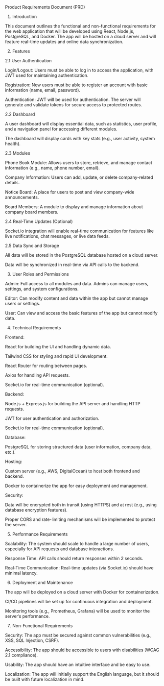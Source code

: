 Product Requirements Document (PRD)
1. Introduction

This document outlines the functional and non-functional requirements for the web application that will be developed using React, Node.js, PostgreSQL, and Docker. The app will be hosted on a cloud server and will feature real-time updates and online data synchronization.

2. Features

2.1 User Authentication

Login/Logout: Users must be able to log in to access the application, with JWT used for maintaining authentication.

Registration: New users must be able to register an account with basic information (name, email, password).

Authentication: JWT will be used for authentication. The server will generate and validate tokens for secure access to protected routes.

2.2 Dashboard

A user dashboard will display essential data, such as statistics, user profile, and a navigation panel for accessing different modules.

The dashboard will display cards with key stats (e.g., user activity, system health).

2.3 Modules

Phone Book Module: Allows users to store, retrieve, and manage contact information (e.g., name, phone number, email).

Company Information: Users can add, update, or delete company-related details.

Notice Board: A place for users to post and view company-wide announcements.

Board Members: A module to display and manage information about company board members.

2.4 Real-Time Updates (Optional)

Socket.io integration will enable real-time communication for features like live notifications, chat messages, or live data feeds.

2.5 Data Sync and Storage

All data will be stored in the PostgreSQL database hosted on a cloud server.

Data will be synchronized in real-time via API calls to the backend.

3. User Roles and Permissions

Admin: Full access to all modules and data. Admins can manage users, settings, and system configurations.

Editor: Can modify content and data within the app but cannot manage users or settings.

User: Can view and access the basic features of the app but cannot modify data.

4. Technical Requirements

Frontend:

React for building the UI and handling dynamic data.

Tailwind CSS for styling and rapid UI development.

React Router for routing between pages.

Axios for handling API requests.

Socket.io for real-time communication (optional).

Backend:

Node.js + Express.js for building the API server and handling HTTP requests.

JWT for user authentication and authorization.

Socket.io for real-time communication (optional).

Database:

PostgreSQL for storing structured data (user information, company data, etc.).

Hosting:

Custom server (e.g., AWS, DigitalOcean) to host both frontend and backend.

Docker to containerize the app for easy deployment and management.

Security:

Data will be encrypted both in transit (using HTTPS) and at rest (e.g., using database encryption features).

Proper CORS and rate-limiting mechanisms will be implemented to protect the server.

5. Performance Requirements

Scalability: The system should scale to handle a large number of users, especially for API requests and database interactions.

Response Time: API calls should return responses within 2 seconds.

Real-Time Communication: Real-time updates (via Socket.io) should have minimal latency.

6. Deployment and Maintenance

The app will be deployed on a cloud server with Docker for containerization.

CI/CD pipelines will be set up for continuous integration and deployment.

Monitoring tools (e.g., Prometheus, Grafana) will be used to monitor the server’s performance.

7. Non-Functional Requirements

Security: The app must be secured against common vulnerabilities (e.g., XSS, SQL Injection, CSRF).

Accessibility: The app should be accessible to users with disabilities (WCAG 2.1 compliance).

Usability: The app should have an intuitive interface and be easy to use.

Localization: The app will initially support the English language, but it should be built with future localization in mind.
